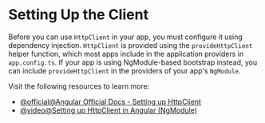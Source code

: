 # Setting Up the Client

Before you can use `HttpClient` in your app, you must configure it using dependency injection. `HttpClient` is provided using the `provideHttpClient` helper function, which most apps include in the application providers in `app.config.ts`. If your app is using NgModule-based bootstrap instead, you can include `provideHttpClient` in the providers of your app's `NgModule`.

Visit the following resources to learn more:

- [@official@Angular Official Docs - Setting up HttpClient](https://angular.dev/guide/http/setup)
- [@video@Setting up HttpClient in Angular (NgModule)](https://www.youtube.com/watch?v=hBFtim1vO3M)